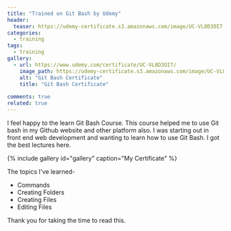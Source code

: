 ```yaml
---
title: "Trained on Git Bash by Udemy"
header:
  teaser: https://udemy-certificate.s3.amazonaws.com/image/UC-VL8D3OI7.jpg
categories:
  - training
tags:
  - training
gallery:
  - url: https://www.udemy.com/certificate/UC-VL8D3OI7/
    image_path: https://udemy-certificate.s3.amazonaws.com/image/UC-VL8D3OI7.jpg
    alt: "Git Bash Certificate"
    title: "Git Bash Certificate"
     
comments: true
related: true
---
```

I feel happy to the learn Git Bash Course. This course helped me to use Git bash in my Github website and other platform also. I was starting out in front end web development and wanting to learn how to use Git Bash. I got the best lectures here.

{% include gallery id="gallery" caption="My Certificate" %}

The topics I've learned- 
   * Commands
   * Creating Folders
   * Creating Files
   * Editing Files 

Thank you for taking the time to read this.

